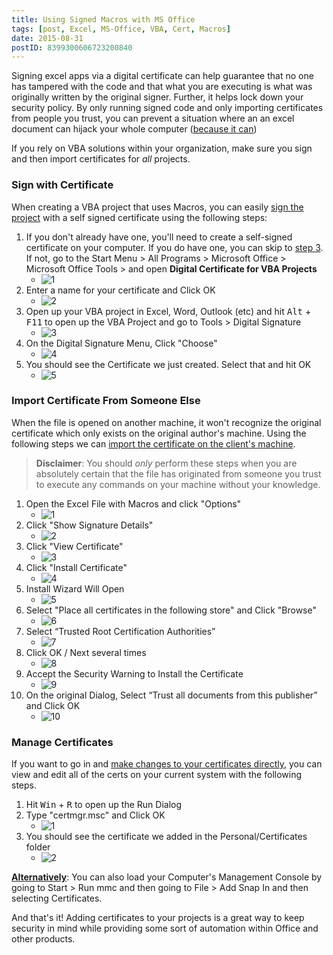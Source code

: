 ```yaml
---
title: Using Signed Macros with MS Office
tags: [post, Excel, MS-Office, VBA, Cert, Macros]
date: 2015-08-31
postID: 8399300606723200840
---
```


Signing excel apps via a digital certificate can help guarantee that no one has tampered with the code and that what you are executing is what was originally written by the original signer.  Further, it helps lock down your security policy.  By only running signed code and only importing certificates from people you trust, you can prevent a situation where an an excel document can hijack your whole computer ([because it can][SO1])

If you rely on VBA solutions within your organization, make sure you sign and then import certificates for *all* projects.

### Sign with Certificate

When creating a VBA project that uses Macros, you can easily [sign the project][sign article] with a self signed certificate using the following steps:

1. If you don't already have one, you'll need to create a self-signed certificate on your computer.  If you do have one, you can skip to [step 3](#sign-3).  If not, go to the Start Menu > All Programs > Microsoft Office > Microsoft Office Tools > and open **Digital Certificate for VBA Projects**
   * ![1][Sign - 1]
2. Enter a name for your certificate and Click OK
   * ![2][Sign - 2]
3. <span id="sign-3">Open</span> up your VBA project in Excel, Word, Outlook (etc) and hit <kbd>Alt</kbd> + <kbd>F11</kbd> to open up the VBA Project and go to Tools > Digital Signature
   * ![3][Sign - 3]
4. On the Digital Signature Menu, Click "Choose"
   * ![4][Sign - 4]
5. You should see the Certificate we just created.  Select that and hit OK
   * ![5][Sign - 5]

### Import Certificate From Someone Else

When the file is opened on another machine, it won't recognize the original certificate which only exists on the original author's machine.  Using the following steps we can [import the certificate on the client's machine][import article].

> **Disclaimer**: You should *only* perform these steps when you are absolutely certain that the file has originated from someone you trust to execute any commands on your machine without your knowledge.

1. Open the Excel File with Macros and click "Options"
   * ![1][Import - 1]
2. Click "Show Signature Details"
   * ![2][Import - 2]
3. Click "View Certificate"
   * ![3][Import - 3]
4. Click "Install Certificate"
   * ![4][Import - 4]
5. Install Wizard Will Open
   * ![5][Import - 5]
6. Select "Place all certificates in the following store" and Click "Browse"
   * ![6][Import - 6]
7. Select “Trusted Root Certification Authorities”
   * ![7][Import - 7]
8. Click OK / Next several times
   * ![8][Import - 8]
9. Accept the Security Warning to Install the Certificate
   * ![9][Import - 9]
10. On the original Dialog, Select “Trust all documents from this publisher” and Click OK
    * ![10][Import - 10]


### Manage Certificates

If you want to go in and [make changes to your certificates directly][manage article], you can view and edit all of the certs on your current system with the following steps.

1. Hit <kbd>Win</kbd> +  <kbd>R</kbd> to open up the Run Dialog
2. Type "certmgr.msc" and Click OK
   * ![1][Manage - 1]
3. You should see the certificate we added in the Personal/Certificates folder
   * ![2][Manage - 2]

[**Alternatively**][mmc]: You can also load your Computer's Management Console by going to Start > Run mmc and then going to File > Add Snap In and then selecting Certificates.

And that's it!  Adding certificates to your projects is a great way to keep security in mind while providing some sort of automation within Office and other products.



[Sign - Album]: http://imgur.com/a/v81Ay
[Sign - 1]: https://i.imgur.com/nRNSLfd.png
[Sign - 2]: https://i.imgur.com/EOYyY5k.png
[Sign - 3]: https://i.imgur.com/0oH1DyD.png
[Sign - 4]: https://i.imgur.com/MlQBet2.png
[Sign - 5]: https://i.imgur.com/fgXW6iL.png

[Import - Album]: http://imgur.com/a/uIiNP
[Import - 1]: https://i.imgur.com/3geFEuw.png
[Import - 2]: https://i.imgur.com/4VoNak1.png
[Import - 3]: https://i.imgur.com/1F8gRFH.png
[Import - 4]: https://i.imgur.com/rdvbMHw.png
[Import - 5]: https://i.imgur.com/TYHxYkz.png
[Import - 6]: https://i.imgur.com/J7cT2HW.png
[Import - 7]: https://i.imgur.com/Y1EJ58x.png
[Import - 8]: https://i.imgur.com/DEQiT8Y.png
[Import - 9]: https://i.imgur.com/6CoGgsR.png
[Import - 10]: https://i.imgur.com/ddjhxHp.png

[Manage - Album]: http://imgur.com/a/mgzWw
[Manage - 1]: https://i.imgur.com/ieyHaOL.png
[Manage - 2]: https://i.imgur.com/nxwZYwF.png

[SO1]: http://security.stackexchange.com/a/98226/24374
[sign article]: https://support.office.com/en-za/article/Digitally-sign-your-macro-project-956e9cc8-bbf6-4365-8bfa-98505ecd1c01
[import article]: http://domainwebcenter.com/?p=868
[manage article]: http://www.wiseowl.co.uk/blog/s241/deleting_digital_certificates.htm
[mmc]: http://answers.microsoft.com/en-us/office/forum/office_2010-excel/how-to-delete-self-signed-digital-certificate/b9dc7fa9-362e-4c6c-8c73-879236b62ae9?auth=1#ThreadAnswers
